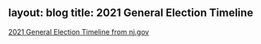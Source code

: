 layout: blog
title: 2021 General Election Timeline
---


[2021 General Election Timeline from nj.gov](https://nj.gov/state/elections/assets/pdf/chrons/2021-chron-general-election-0623.pdf)
